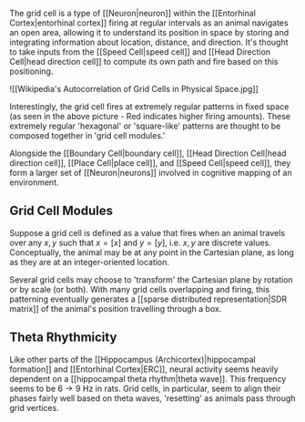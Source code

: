 The grid cell is a type of [[Neuron|neuron]] within the [[Entorhinal Cortex|entorhinal cortex]] firing at regular intervals as an animal navigates an open area, allowing it to understand its position in space by storing and integrating information about location, distance, and direction. It's thought to take inputs from the [[Speed Cell|speed cell]] and [[Head Direction Cell|head direction cell]] to compute its own path and fire based on this positioning.

![[Wikipedia's Autocorrelation of Grid Cells in Physical Space.jpg]]

Interestingly, the grid cell fires at extremely regular patterns in fixed space (as seen in the above picture - Red indicates higher firing amounts). These extremely regular 'hexagonal' or 'square-like' patterns are thought to be composed together in 'grid cell modules.'

Alongside the [[Boundary Cell|boundary cell]], [[Head Direction Cell|head direction cell]], [[Place Cell|place cell]], and [[Speed Cell|speed cell]], they form a larger set of [[Neuron|neurons]] involved in cognitive mapping of an environment.

## Grid Cell Modules

Suppose a grid cell is defined as a value that fires when an animal travels over any $x, y$ such that $x=[x]$ and $y=[y]$, i.e. $x,y$ are discrete values. Conceptually, the animal may be at any point in the Cartesian plane, as long as they are at an integer-oriented location.

Several grid cells may choose to 'transform' the Cartesian plane by rotation or by scale (or both). With many grid cells overlapping and firing, this patterning eventually generates a [[sparse distributed representation|SDR matrix]] of the animal's position travelling through a box.

## Theta Rhythmicity

Like other parts of the [[Hippocampus (Archicortex)|hippocampal formation]] and [[Entorhinal Cortex|ERC]], neural activity seems heavily dependent on a [[hippocampal theta rhythm|theta wave]]. This frequency seems to be $6\to 9$ Hz in rats. Grid cells, in particular, seem to align their phases fairly well based on theta waves, 'resetting' as animals pass through grid vertices.